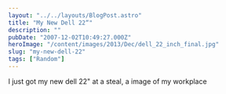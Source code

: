 ```yaml
---
layout: "../../layouts/BlogPost.astro"
title: "My New Dell 22“"
description: ""
pubDate: "2007-12-02T10:49:27.000Z"
heroImage: "/content/images/2013/Dec/dell_22_inch_final.jpg"
slug: "my-new-dell-22"
tags: ["Random"]
---
```


I just got my new dell 22" at a steal, a image of my workplace

